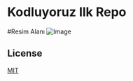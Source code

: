 # Kodluyoruz Ilk Repo

#Resim Alanı
![Image]([https://prnt.sc/GSEU_OiDL7y3](https://images.pexels.com/photos/169789/pexels-photo-169789.jpeg?auto=compress&cs=tinysrgb&w=1260&h=750&dpr=1))


## License
[MIT](https://choosealicense.com/licenses/mit/)
